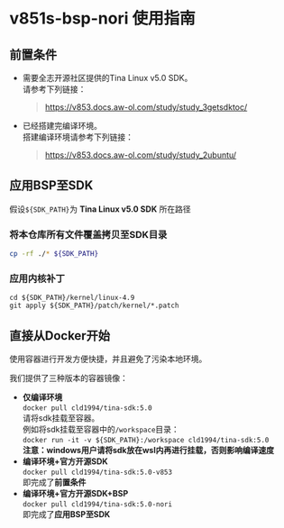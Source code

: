 # v851s-bsp-nori 使用指南

## 前置条件

- 需要全志开源社区提供的Tina Linux v5.0 SDK。  
  请参考下列链接：
  > https://v853.docs.aw-ol.com/study/study_3getsdktoc/

- 已经搭建完编译环境。  
  搭建编译环境请参考下列链接：
  > https://v853.docs.aw-ol.com/study/study_2ubuntu/

## 应用BSP至SDK

假设`${SDK_PATH}`为 **Tina Linux v5.0 SDK** 所在路径

### 将本仓库所有文件覆盖拷贝至SDK目录

```bash
cp -rf ./* ${SDK_PATH}
```

### 应用内核补丁

```
cd ${SDK_PATH}/kernel/linux-4.9
git apply ${SDK_PATH}/patch/kernel/*.patch
```

## 直接从Docker开始

使用容器进行开发方便快捷，并且避免了污染本地环境。

我们提供了三种版本的容器镜像：

- **仅编译环境**  
    `docker pull cld1994/tina-sdk:5.0`  
    请将sdk挂载至容器。  
    例如将sdk挂载至容器中的`/workspace`目录：  
    `docker run -it -v ${SDK_PATH}:/workspace cld1994/tina-sdk:5.0`  
    **注意：windows用户请将sdk放在wsl内再进行挂载，否则影响编译速度**
- **编译环境+官方开源SDK**  
    `docker pull cld1994/tina-sdk:5.0-v853`  
    即完成了**前置条件**
- **编译环境+官方开源SDK+BSP**  
    `docker pull cld1994/tina-sdk:5.0-nori`  
    即完成了**应用BSP至SDK**
